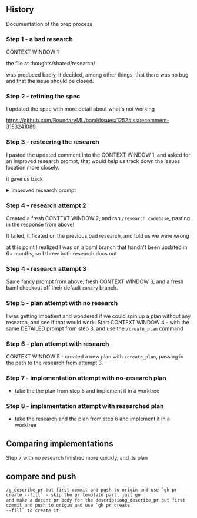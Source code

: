 ## History

Documentation of the prep process

### Step 1 - a bad research

CONTEXT WINDOW 1

the file at thoughts/shared/research/

was produced badly, it decided, among other things, that there was no bug and that the issue should be closed.

### Step 2 - refining the spec

I updated the spec with more detail about what's not working

https://github.com/BoundaryML/baml/issues/1252#issuecomment-3153241089


### Step 3 - resteering the research

I pasted the updated comment into the CONTEXT WINDOW 1, and asked for an improved research prompt, that would help us track down the issues location more closely.

it gave us back

<details><summary>improved research prompt</summary>

```
  Research BAML Test Assertion Linter Bug - Issue #1252

  Context

  Issue #1252 reports that BAML tests incorrectly accept @assert (single @) syntax without any
  linter warnings, but these assertions are silently ignored at runtime. Only @@assert (double
  @) assertions are actually evaluated during test execution.

  The Problem

  1. Linter / LSP accepts invalid syntax: @assert in test blocks passes linting without errors - we expect vscode errors when single-@ assert is used
  2. Silent failure: Tests with @assert run successfully even when assertions should fail
  3. Only @@assert works: Double @@ is the correct syntax that actually evaluates assertions

  Example Test Cases

  Broken (passes when it shouldn't):

  test SimpleTest {
    functions [Simple]
    args {}
    @assert(Simple, {{this == "Hello, foo!"}})  # WRONG: Single @ - silently ignored
  }

  Working correctly:

  test SimpleTest {
    functions [Simple]
    args {}
    @@assert(Simple, {{this == "Hello, foo!"}})  # CORRECT: Double @@ - properly evaluated
  }

  Research Goals

  1. Find where test assertions are parsed - Why does the parser accept @assert in test blocks?
  2. Locate the linter validation gap - Where should validation reject single @ in tests?
  3. Understand assertion evaluation - Why are @assert assertions ignored at runtime?
  4. Identify the fix location - Where to add validation to reject @assert in test blocks?

  Key Areas to Investigate

  - Test block parsing and validation logic
  - Assertion attribute handling in test contexts
  - Difference between field attributes (@) and block attributes (@@) in tests
  - Runtime assertion evaluation that ignores single @ assertions

  Expected Outcome

  Find the exact location where the linter should be modified to:
  1. Reject @assert syntax in test blocks with a clear error message
  2. Only allow @@assert and @@check in test contexts
  3. Prevent silent failures from incorrectly formatted assertions

  The fix should be a "good first issue" - likely adding validation logic to catch single @
  usage in test blocks during the linting phase.

```

</details>

### Step 4 - research attempt 2

Created a fresh CONTEXT WINDOW 2, and ran `/research_codebase`, pasting in the response from above!

It failed, it fixated on the previous bad research, and told us we were wrong

at this point I realized I was on a baml branch that handn't been updated in 6+ months, so I threw both research docs out

### Step 4 - research attempt 3

Same fancy prompt from above, fresh CONTEXT WINDOW 3, and a fresh baml checkout off their default `canary` branch.

### Step 5 - plan attempt with no research

I was getting impatient and wondered if we could spin up a plan without any research, and see if that would work. Start CONTEXT WINDOW 4 - with the same DETAILED prompt from step 3, and use the `/create_plan` command

### Step 6 - plan attempt with research

CONTEXT WINDOW 5 - created a new plan with `/create_plan`, passing in the path to the research from attempt 3.

### Step 7 - implementation attempt with no-research plan

- take the the plan from step 5 and implement it in a worktree

### Step 8 - implementation attempt with researched plan

- take the research and the plan from step 6 and implement it in a worktree

## Comparing implementations

Step 7 with no research finished more quickly, and its plan


## compare and push

    /g_describe_pr but first commit and push to origin and use `gh pr create --fill` - skip the pr template part, just go
    and make a decent pr body for the descriptiong_describe_pr but first commit and push to origin and use `gh pr create
    --fill` to create it

